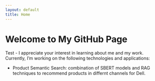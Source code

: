 ```yaml
---
layout: default
title: Home
---
```


# Welcome to My GitHub Page

<!-- This is the main page of my GitHub Pages site. Navigate using the links below:

- [Home](/)
- [About](/about/)
- [CV](/cv/)
- [Blogs](/blogs/) -->

Test - I appreciate your interest in learning about me and my work. Currently, I’m working on the following technologies and applications:

- Product Semantic Search: combination of SBERT models and RAG techniques to recommend products in differnt channels for Dell.
